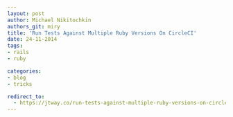 ```yaml
---
layout: post
author: Michael Nikitochkin
authors_git: miry
title: 'Run Tests Against Multiple Ruby Versions On CircleCI'
date: 24-11-2014
tags:
- rails
- ruby

categories:
- blog
- tricks

redirect_to:
  - https://jtway.co/run-tests-against-multiple-ruby-versions-on-circleci-60e1e523e245
---
```

